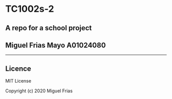 # TC1002s-2

## A repo for a school project

## Miguel Frias Mayo A01024080

---
Licence
---

MIT License

Copyright (c) 2020 Miguel Frias
